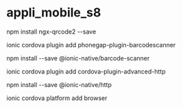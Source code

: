 # appli_mobile_s8





npm install ngx-qrcode2 --save

ionic cordova plugin add phonegap-plugin-barcodescanner

npm install --save @ionic-native/barcode-scanner


ionic cordova plugin add cordova-plugin-advanced-http

npm install --save @ionic-native/http


ionic cordova platform add browser
